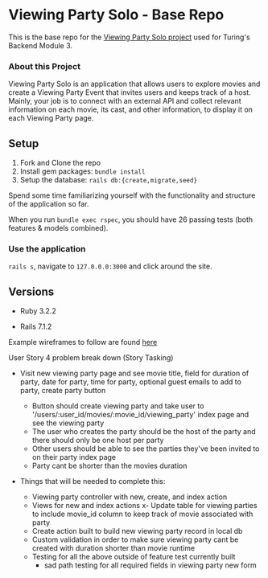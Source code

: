 # Viewing Party Solo - Base Repo

This is the base repo for the [Viewing Party Solo project](https://backend.turing.edu/module3/projects/viewing_party_solo) used for Turing's Backend Module 3.

### About this Project

Viewing Party Solo is an application that allows users to explore movies and create a Viewing Party Event that invites users and keeps track of a host. Mainly, your job is to connect with an external API and collect relevant information on each movie, its cast, and other information, to display it on each Viewing Party page. 

## Setup

1. Fork and Clone the repo
2. Install gem packages: `bundle install`
3. Setup the database: `rails db:{create,migrate,seed}`

Spend some time familiarizing yourself with the functionality and structure of the application so far. 

When you run `bundle exec rspec`, you should have 26 passing tests (both features & models combined). 

### Use the application
`rails s`, navigate to `127.0.0.0:3000` and click around the site. 


## Versions

- Ruby 3.2.2

- Rails 7.1.2

Example wireframes to follow are found [here](https://backend.turing.edu/module3/projects/viewing_party_solo/wireframes)


User Story 4 problem break down (Story Tasking)
- Visit new viewing party page and see movie title, field for duration of party, date for party, time for party, optional guest emails to add to party, create party button
  - Button should create viewing party and take user to '/users/:user_id/movies/:movie_id/viewing_party' index page and see the viewing party
  - The user who creates the party should be the host of the party and there should only be one host per party
  - Other users should be able to see the parties they've been invited to on their party index page
  - Party cant be shorter than the movies duration

- Things that will be needed to complete this:
  - Viewing party controller with new, create, and index action
  - Views for new and index actions
  x- Update table for viewing parties to include movie_id column to keep track of movie associated with party
  - Create action built to build new viewing party record in local db
  - Custom validation in order to make sure viewing party cant be created with duration shorter than movie runtime
  - Testing for all the above outside of feature test currently built
    - sad path testing for all required fields in viewing party new form